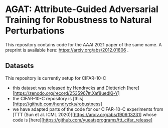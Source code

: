 # AGAT: Attribute-Guided Adversarial Training for Robustness to Natural Perturbations
This repository contains code for the AAAI 2021 paper of the same name.  A preprint is available here: https://arxiv.org/abs/2012.01806 .

## Datasets
This repository is currently setup for CIFAR-10-C
- this dataset was released by Hendrycks and Dietterich [here][https://zenodo.org/record/2535967#.Xaf8uedKj-Y]
- the CIFAR-10-C repository is [this][https://github.com/hendrycks/robustness]
- we have adapted parts of the code for our CIFAR-10-C experiments from [TTT (Sun et al. ICML 2020)][https://arxiv.org/abs/1909.13231] whose code is [here][https://github.com/yueatsprograms/ttt_cifar_release] 



